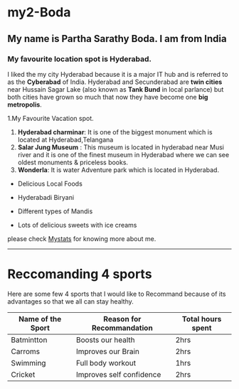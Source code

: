# my2-Boda
## My name is Partha Sarathy Boda. I am from India
### My favourite location spot is Hyderabad.
I liked the my city Hyderabad because it is  a major IT hub and is referred to as the **Cyberabad** of India. Hyderabad and Secunderabad are **twin cities** near Hussain Sagar Lake (also known as **Tank Bund** in local parlance) but both cities have grown so much that now they have become one **big metropolis**.

1.My Favourite Vacation spot.
1. **Hyderabad charminar**: It is one of the biggest monument which is located at Hyderabad,Telangana
2. **Salar Jung Museum** : This museum is located in hyderabad near Musi river and it is one of the finest museum in Hyderabad where we can see oldest  monuments & priceless books.
3. **Wonderla**: It is water Adventure park which is located in Hyderabad.

- Delicious Local Foods

- Hyderabadi Biryani
- Different types of Mandis
- Lots of delicious sweets with ice creams

please check  [Mystats](MyStats.md) for knowing more about me.

---------------------------------------------------------
# Reccomanding 4 sports
Here are some few 4 sports that I would like to Recommand because of its advantages so that we all can stay healthy.

| Name of the Sport| Reason for Recommandation| Total hours spent|
|------------------|--------------------------|------------------|
|Batmintton        |Boosts our health         |2hrs              |
|Carroms           |Improves our Brain        |2hrs              |
|Swimming          |Full body workout         |1hrs              |
|Cricket           |Improves self confidence  |2hrs              |        



